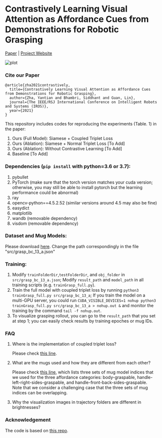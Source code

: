 # Contrastively Learning Visual Attention as Affordance Cues from Demonstrations for Robotic Grasping 


[Paper](https://drive.google.com/file/d/1NjTrwPTFbpvktXgQRivUFIH4GlB4Ksr3/view?usp=sharing) | [Project Website](https://sites.google.com/asu.edu/affordance-aware-imitation/project) 

![plot](./config/mug_exp1.png)

### Cite our Paper
```
@article{zha2021contrastively,
  title={Contrastively Learning Visual Attention as Affordance Cues from Demonstrations for Robotic Grasping},
  author={Zha, Yantian and Bhambri, Siddhant and Guan, Lin},
  journal={The IEEE/RSJ International Conference on Intelligent Robots and Systems (IROS)},
  year={2021}
}
```

This repository includes codes for reproducing the experiments (Table. 1) in the paper:
1. Ours (Full Model): Siamese + Coupled Triplet Loss
2. Ours (Ablation): Siamese + Normal Triplet Loss [To Add]
3. Ours (Ablation): Without Contrastive Learning [To Add]
4. Baseline [To Add]

### Dependencies (`pip install` with python=3.6 or 3.7):
1. pybullet
2. PyTorch (make sure that the torch version matches your cuda version; otherwise, you may still be able to install pytorch but the learning performance could be abnormal)
3. ray
4. opencv-python==4.5.2.52 (similar versions around 4.5 may also be fine)
5. easydict
6. matplotlib
7. wandb (removable dependency)
8. visdom (removable dependency)

### Dataset and Mug Models:
Please download [here](https://drive.google.com/drive/folders/11Tde7DxHVYrnt43tzGM6uyxSDaKRh4NY?usp=sharing). Change the path correspondingly in the file "src/grasp_bc_13_a.json"

### Training:
1. Modify ```trainFolderDir```,```testFolderDir```, and ```obj_folder``` in `src/grasp_bc_13_a.json`; Modify ```result_path``` and ```model_path``` in all training scripts (e.g. `trainGrasp_full.py`).
2. Train the full model with coupled triplet loss by running ```python3 trainGrasp_full.py src/grasp_bc_13_a```; If you train the model on a multi-GPU server, you could run ```CUDA_VISIBLE_DEVICES=1 nohup python3 trainGrasp_full.py src/grasp_bc_13_a > nohup.out &``` and monitor the training by the command ```tail -f nohup.out```.
3. To visualize grasping rollout, you can go to the ```result_path``` that you set at step 1; you can easily check results by training epoches or mug IDs.

### FAQ
1. Where is the implementation of coupled triplet loss?
   
   Please check [this line](https://github.com/YantianZha/Affordance-Aware-Imitation-Learning/blob/b2a48077970f75bfbab98d31d10afd425a962581/trainGrasp_full.py#L322).
2. What are the mugs used and how they are different from each other? 
   
   Please check [this line](https://github.com/YantianZha/Affordance-Aware-Imitation-Learning/blob/b650ae568355be59515f3a1555faba9e586f0098/trainGrasp_full.py#L194), which lists three sets of mug model indices that we used for the three affordance categories: body-graspable, handle-left-right-sides-graspable, and handle-front-back-sides-graspable. Note that we consider a challenging case that the three sets of mug indices can be overlapping.   
   
3. Why the visualization images in trajectory folders are different in brightnesses?

### Acknowledgement
The code is based on [this repo](https://github.com/irom-lab/PAC-Imitation).
